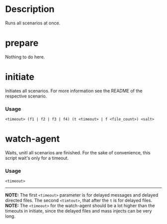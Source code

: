 # Description
Runs all scenarios at once.

# prepare
Nothing to do here.

# initiate
Initiates all scenarios. For more information see the README of the respective scenario.

### Usage
```
<timeout> (f1 | f2 | f3 | f4) (t <timeout> | f <file_count>) <salt>
```

# watch-agent
Waits, unitl all scenarios are finished. For the sake of convenience, this script wait's only for a timeout.

### Usage
```
<timeout>
```

---

**NOTE:** The first `<timeout>` parameter is for delayed messages and delayed directed files. The second `<timtout>`, that after the `t` is for delayed files.
**NOTE:** The `<timeout>` for the watch-agent should be a lot higher than the timeouts in initiate, since the delayed files and mass injects can be very long.